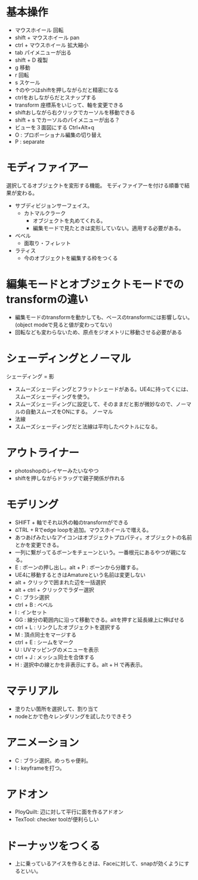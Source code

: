 # 基本操作

- マウスホイール 回転
- shift + マウスホイール pan
- ctrl + マウスホイール 拡大縮小
- tab パイメニューが出る
- shift + D 複製
- g 移動
- r 回転
- s スケール
- ↑のやつはshiftを押しながらだと精密になる
- ctrlをおしながらだとスナップする
- transform 座標系をいじって、軸を変更できる
- shiftおしながら右クリックでカーソルを移動できる
- shift + s でカーソルのパイメニューが出る？
- ビューを３面図にする	Ctrl+Alt+q
- O : プロポーショナル編集の切り替え   
- P : separate

# モディファイアー
選択してるオブジェクトを変形する機能。
モディファイアーを付ける順番で結果が変わる。
- サブディビジョンサーフェイス。
  - カトマルクラーク
    - オブジェクトを丸めてくれる。
    - 編集モードで見たときは変形していない。適用する必要がある。
- ベベル
  - 面取り・フィレット
- ラティス
  - 今のオブジェクトを編集する枠をつくる

# 編集モードとオブジェクトモードでのtransformの違い
- 編集モードのtransformを動かしても、ベースのtransformには影響しない。(object modeで見ると値が変わってない)
- 回転なども変わらないため、原点をジオメトリに移動させる必要がある

# シェーディングとノーマル
シェーディング = 影
- スムーズシェーディングとフラットシェードがある。UE4に持ってくには、スムーズシェーディングを使う。
- スムーズシェーディングに設定して、そのままだと影が微妙なので、ノーマルの自動スムーズをONにする。
ノーマル
- 法線
- スムーズシェーディングだと法線は平均したベクトルになる。

# アウトライナー
- photoshopのレイヤーみたいなやつ
- shiftを押しながらドラッグで親子関係が作れる

# モデリング
- SHIFT + 軸でそれ以外の軸のtransformができる
- CTRL + Rでedge loopを追加。マウスホイールで増える。
- あつあげみたいなアイコンはオブジェクトプロパティ。オブジェクトの名前とかを変更できる。
- 一列に繋がってるボーンをチェーンという。一番根元にあるやつが親になる。
- E : ボーンの押し出し。alt + P : ボーンから分離する。
- UE4に移動するときはAmatureという名前は変更しない
- alt + クリックで囲まれた辺を一括選択
- alt + ctrl + クリックでラダー選択
- C : ブラシ選択
- ctrl + B : ベベル
- I : インセット
- GG : 線分の範囲内に沿って移動できる。altを押すと延長線上に伸ばせる
- ctrl + L : リンクしたオブジェクトを選択する
- M : 頂点同士をマージする
- ctrl + E : シームをマーク
- U : UVマッピングのメニューを表示
- ctrl + J : メッシュ同士を合体する
- H : 選択中の線とかを非表示にする。alt + H で再表示。

# マテリアル 
- 塗りたい箇所を選択して、割り当て
- nodeとかで色々レンダリングを試したりできそう

# アニメーション
- C : ブラシ選択。めっちゃ便利。
- I : keyframeを打つ。

# アドオン
- PloyQuilt: 辺に対して平行に面を作るアドオン
- TexTool: checker toolが便利らしい

# ドーナッツをつくる
- 上に乗っているアイスを作るときは、Faceに対して、snapが効くようにするといい。
